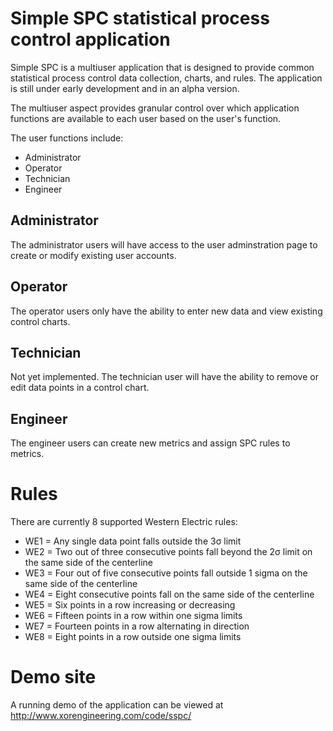 # Simple SPC statistical process control application

Simple SPC is a multiuser application that is designed to provide common statistical process control data collection, charts, and rules.
The application is still under early development and in an alpha version.

The multiuser aspect provides granular control over which application functions are available to each user based on the user's function.

The user functions include:
* Administrator
* Operator
* Technician
* Engineer

## Administrator

The administrator users will have access to the user adminstration page to create or modify existing user accounts.

## Operator

The operator users only have the ability to enter new data and view existing control charts.

## Technician

Not yet implemented. The technician user will have the ability to remove or edit data points in a control chart.

## Engineer

The engineer users can create new metrics and assign SPC rules to metrics.



# Rules

There are currently 8 supported Western Electric rules:

* WE1 = Any single data point falls outside the 3σ limit
* WE2 = Two out of three consecutive points fall beyond the 2σ limit on the same side of the centerline
* WE3 = Four out of five consecutive points fall outside 1 sigma on the same side of the centerline
* WE4 = Eight consecutive points fall on the same side of the centerline
* WE5 = Six points in a row increasing or decreasing
* WE6 = Fifteen points in a row within one sigma limits
* WE7 = Fourteen points in a row alternating in direction
* WE8 = Eight points in a row outside one sigma limits



# Demo site

A running demo of the application can be viewed at http://www.xorengineering.com/code/sspc/

